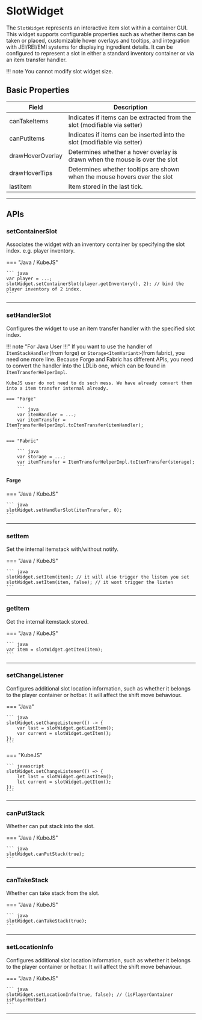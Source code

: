 # SlotWidget

The `SlotWidget` represents an interactive item slot within a container GUI. This widget supports configurable properties such as whether items can be taken or placed, customizable hover overlays and tooltips, and integration with JEI/REI/EMI systems for displaying ingredient details. It can be configured to represent a slot in either a standard inventory container or via an item transfer handler.

!!! note
    You cannot modify slot widget size.
    

## Basic Properties

| Field             | Description                                                                                 |
|-------------------|---------------------------------------------------------------------------------------------|
| canTakeItems      | Indicates if items can be extracted from the slot (modifiable via setter)                   |
| canPutItems       | Indicates if items can be inserted into the slot (modifiable via setter)                    |
| drawHoverOverlay  | Determines whether a hover overlay is drawn when the mouse is over the slot                 |
| drawHoverTips     | Determines whether tooltips are shown when the mouse hovers over the slot                   |
| lastItem      | Item stored in the last tick.     |

---

## APIs

### setContainerSlot

Associates the widget with an inventory container by specifying the slot index. e.g. player inventory.

=== "Java / KubeJS"

    ``` java
    var player = ...;
    slotWidget.setContainerSlot(player.getInventory(), 2); // bind the player inventory of 2 index.
    ```

---

### setHandlerSlot

Configures the widget to use an item transfer handler with the specified slot index. 

!!! note "For Java User !!!"
    If you want to use the handler of `ItemStackHandler`(from forge) or `Storage<ItemVariant>`(from fabric), you need one more line. Because Forge and Fabric has different APIs, you need to convert the handler into the LDLib one, which can be found in `ItemTransferHelperImpl`.

    KubeJS user do not need to do such mess. We have already convert them into a item transfer internal already.

    === "Forge"

        ``` java
        var itemHandler = ...;
        var itemTransfer = ItemTransferHelperImpl.toItemTransfer(itemHandler);
        ```

    === "Fabric"

        ``` java
        var storage = ...;
        var itemTransfer = ItemTransferHelperImpl.toItemTransfer(storage);
        ```

#### Forge

=== "Java / KubeJS"

    ``` java
    slotWidget.setHandlerSlot(itenTransfer, 0);
    ```

---

### setItem

Set the internal itemstack with/without notify.

=== "Java / KubeJS"

    ``` java
    slotWidget.setItem(item); // it will also trigger the listen you set
    slotWidget.setItem(item, false); // it wont trigger the listen
    ```

---

### getItem

Get the internal itemstack stored.

=== "Java / KubeJS"

    ``` java
    var item = slotWidget.getItem(item);
    ```
---

### setChangeListener

Configures additional slot location information, such as whether it belongs to the player container or hotbar. It will affect the shift move behaviour.

=== "Java"

    ``` java
    slotWidget.setChangeListener(() -> {
        var last = slotWidget.getLastItem();
        var current = slotWidget.getItem();
    });
    ```

=== "KubeJS"

    ``` javascript
    slotWidget.setChangeListener(() => {
        let last = slotWidget.getLastItem();
        let current = slotWidget.getItem();
    });
    ```

---

### canPutStack

Whether can put stack into the slot.

=== "Java / KubeJS"

    ``` java
    slotWidget.canPutStack(true);
    ```

---

### canTakeStack

Whether can take stack from the slot.

=== "Java / KubeJS"

    ``` java
    slotWidget.canTakeStack(true);
    ```

---

### setLocationInfo

Configures additional slot location information, such as whether it belongs to the player container or hotbar. It will affect the shift move behaviour.

=== "Java / KubeJS"

    ``` java
    slotWidget.setLocationInfo(true, false); // (isPlayerContainer isPlayerHotBar)
    ```

---